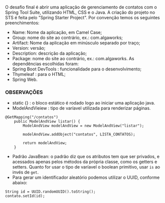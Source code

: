 O desafio final é abrir uma aplicação de gerenciamento de contatos com o Spring Tool Suite, utilizando HTML, CSS e o Java.
A criação do projeto no STS é feita pelo "Spring Starter Project". Por convenção temos os seguintes preenchimentos:
- Name: Nome da aplicação, em Camel Case;
- Group: nome do site ao contrário, ex.: com.algaworks;
- Artifact: Nome da aplicação em minúsculo separado por traço;
- Version: versão;
- Description: descrição da aplicação;
- Package: nome do site ao contrário, ex.: com.algaworks.
As dependências escolhidas foram:
- Spring Boot DevTools : funcionalidade para o desenvolvimento;
- Thymeleaf : para o HTML;
- Spring Web.

### OBSERVAÇÕES
- static {} : o bloco estático é rodado logo ao iniciar uma aplicação java.
- ModelAndVieiew : tipo de varíavel utilizada para renderizar páginas.
```
@GetMapping("/contatos")
	public ModelAndView listar() {
		ModelAndView modelAndView = new ModelAndView("listar");
		
		modelAndView.addObject("contatos", LISTA_CONTATOS);
		
		return modelAndView;
	}
```
- Padrão JavaBean: o padrão diz que os atributos tem que ser privados, e acessados apenas pelos métodos da própria classe, como os getters e setters. Quanto for usar o tipo de varíavel o boolean primitivo, usar `is` ao invés de `get`.
- Para gerar um identificador aleatório podemos utilizar o UUID, conforme abaixo:
```
String id = UUID.randomUUID().toString();
contato.setId(id);
```